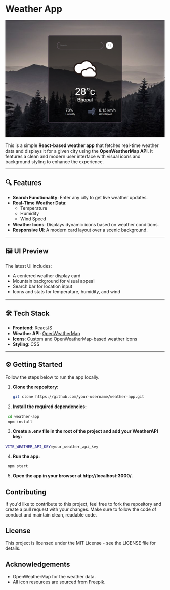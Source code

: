 # Weather App

![Weather App Screenshot](./ss.png)

This is a simple **React-based weather app** that fetches real-time weather data and displays it for a given city using the **OpenWeatherMap API**. It features a clean and modern user interface with visual icons and background styling to enhance the experience.

---

## 🔍 Features

- **Search Functionality**: Enter any city to get live weather updates.
- **Real-Time Weather Data**:
  - Temperature
  - Humidity
  - Wind Speed
- **Weather Icons**: Displays dynamic icons based on weather conditions.
- **Responsive UI**: A modern card layout over a scenic background.

---

## 🖼️ UI Preview

The latest UI includes:
- A centered weather display card
- Mountain background for visual appeal
- Search bar for location input
- Icons and stats for temperature, humidity, and wind

---

## 🛠️ Tech Stack

- **Frontend**: ReactJS
- **Weather API**: [OpenWeatherMap](https://openweathermap.org/)
- **Icons**: Custom and OpenWeatherMap-based weather icons
- **Styling**: CSS 

---

## ⚙️ Getting Started

Follow the steps below to run the app locally.

1. **Clone the repository:**
   ```bash
   git clone https://github.com/your-username/weather-app.git
   ```
2. **Install the required dependencies:**
  ```bash
   cd weather-app
   npm install
  ```
3. **Create a .env file in the root of the project and add your WeatherAPI key:**
  ```bash
  VITE_WEATHER_API_KEY=your_weather_api_key
```
4. **Run the app:**
 ```bash
  npm start
```
5. **Open the app in your browser at http://localhost:3000/.**

## Contributing
If you'd like to contribute to this project, feel free to fork the repository and create a pull request with your changes. Make sure to follow the code of conduct and maintain clean, readable code.

## License
This project is licensed under the MIT License - see the LICENSE file for details.

## Acknowledgements
- OpenWeatherMap for the weather data.
- All icon resources are sourced from Freepik.

